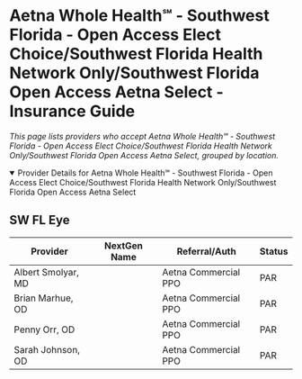 # Aetna Whole Health℠ - Southwest Florida - Open Access Elect Choice/Southwest Florida Health Network Only/Southwest Florida Open Access Aetna Select - Insurance Guide

*This page lists providers who accept Aetna Whole Health℠ - Southwest Florida - Open Access Elect Choice/Southwest Florida Health Network Only/Southwest Florida Open Access Aetna Select, grouped by location.*

<details open><summary>Provider Details for Aetna Whole Health℠ - Southwest Florida - Open Access Elect Choice/Southwest Florida Health Network Only/Southwest Florida Open Access Aetna Select</summary>

## SW FL Eye

| Provider | NextGen Name | Referral/Auth | Status |
|----------|-------------|--------------|--------|
| Albert Smolyar, MD |  | Aetna Commercial PPO | PAR |
| Brian Marhue, OD |  | Aetna Commercial PPO | PAR |
| Penny Orr, OD |  | Aetna Commercial PPO | PAR |
| Sarah Johnson, OD |  | Aetna Commercial PPO | PAR |

</details>

